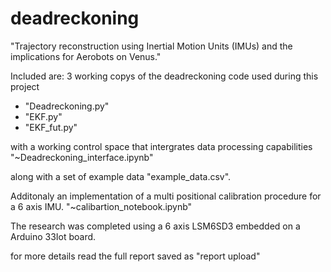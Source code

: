 # deadreckoning
"Trajectory reconstruction using Inertial Motion Units (IMUs) and the implications for Aerobots on Venus." 

Included are:
3 working copys of the deadreckoning code used during this project 
- "Deadreckoning.py"
- "EKF.py"
- "EKF_fut.py"

with a working control space that intergrates data processing capabilities "~Deadreckoning_interface.ipynb"

along with a set of example data "example_data.csv".

Additonaly an implementation of a multi positional calibration procedure for a 6 axis IMU. "~calibartion_notebook.ipynb"

The research was completed using a 6 axis LSM6SD3 embedded on a Arduino 33Iot board.

for more details read the full report saved as "report upload"

